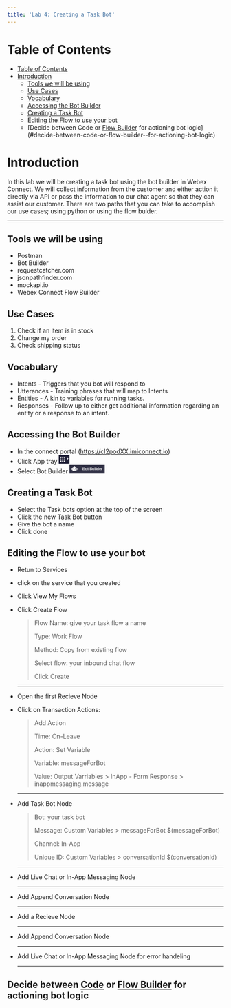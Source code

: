 ```yaml
---
title: 'Lab 4: Creating a Task Bot'
---
```


# Table of Contents
- [Table of Contents](#table-of-contents)
- [Introduction](#introduction)
  - [Tools we will be using](#tools-we-will-be-using)
  - [Use Cases](#use-cases)
  - [Vocabulary](#vocabulary)
  - [Accessing the Bot Builder](#accessing-the-bot-builder)
  - [Creating a Task Bot](#creating-a-task-bot)
  - [Editing the Flow to use your bot](#editing-the-flow-to-use-your-bot)
  - [Decide between Code or [Flow Builder](4_TaskBot_Flow.md)  for actioning bot logic](#decide-between-code-or-flow-builder--for-actioning-bot-logic)


# Introduction
In this lab we will be creating a task bot using the bot builder in Webex Connect. We will collect information from the customer and either action it directly via API or pass the information to our chat agent so that they can assist our customer.  There are two paths that you can take to accomplish our use cases; using python or using the flow bulder.

---


## Tools we will be using
- Postman
- Bot Builder
- requestcatcher.com
- jsonpathfinder.com
- mockapi.io
- Webex Connect Flow Builder


## Use Cases
1. Check if an item is in stock
2. Change my order
3. Check shipping status 

## Vocabulary 
- Intents - Triggers that you bot will respond to
- Utterances - Training phrases that will map to Intents
- Entities - A kin to variables for running tasks. 
- Responses - Follow up to either get additional information regarding an entity or a response to an intent. 

## Accessing the Bot Builder 
- In the connect portal (https://cl2podXX.imiconnect.io)
- Click App tray <img src="images\Lab4_Apptray.PNG" height="20">
- Select Bot Builder <img src="images\Lab4_BotBuilder.PNG" height="20">
## Creating a Task Bot
- Select the Task bots option at the top of the screen
- Click the new Task Bot button
- Give the bot a name
- Click done

## Editing the Flow to use your bot
- Retun to Services
- click on the service that you created
- Click View My Flows
- Click Create Flow
  > Flow Name: give your task flow a name 
  >
  > Type: Work Flow 
  >
  > Method: Copy from existing flow 
  >
  > Select flow: your inbound chat flow
  > 
  > Click Create

  ---
- Open the first Recieve Node
- Click on Transaction Actions:

    > Add Action
    >
    > Time: On-Leave
    > 
    > Action: Set Variable
    >
    > Variable: messageForBot
    >
    > Value: Output Varriables > InApp - Form Response > inappmessaging.message
    >

    ---

- Add Task Bot Node

    > Bot: your task bot
    >
    > Message: Custom Variables > messageForBot $(messageForBot)
    >
    > Channel: In-App
    >
    > Unique ID: Custom Variables > conversationId $(conversationId)
    >

    ---

- Add Live Chat or In-App Messaging Node

    > 
    >
    >
    >
    >

    ---

- Add Append Conversation Node

	>
	>
	>
	>

	---

- Add a Recieve Node

	>
	>
	>

	---


- Add Append Conversation Node

	>
	>
	>
	>

	---


- Add Live Chat or In-App Messaging Node for error handeling

	>
	>
	>
	>

	---

## Decide between [Code](4_TaskBot_Code.md) or [Flow Builder](4_TaskBot_Flow.md)  for actioning bot logic








